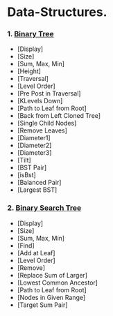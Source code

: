 # Data-Structures.

### 1. [Binary Tree](https://github.com/Utsavd7/Data-Structures/blob/main/Binary%20Tree/BinaryTree.java)

- [Display]
- [Size]
- [Sum, Max, Min]
- [Height]
- [Traversal]
- [Level Order]
- [Pre Post in Traversal]
- [KLevels Down]
- [Path to Leaf from Root]
- [Back from Left Cloned Tree]
- [Single Child Nodes]
- [Remove Leaves]
- [Diameter1]
- [Diameter2]
- [Diameter3]
- [Tilt]
- [BST Pair]
- [isBst]
- [Balanced Pair]
- [Largest BST]


### 2. [Binary Search Tree](https://github.com/Utsavd7/Data-Structures/blob/main/Binary%20Search%20Tree/BST.java)

- [Display]
- [Size]
- [Sum, Max, Min]
- [Find]
- [Add at Leaf]
- [Level Order]
- [Remove]
- [Replace Sum of Larger]
- [Lowest Common Ancestor]
- [Path to Leaf from Root]
- [Nodes in Given Range]
- [Target Sum Pair]

